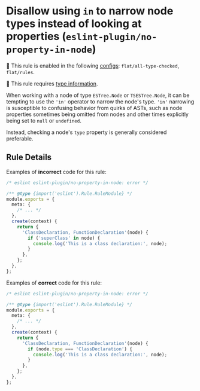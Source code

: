 # Disallow using `in` to narrow node types instead of looking at properties (`eslint-plugin/no-property-in-node`)

💼 This rule is enabled in the following [configs](https://github.com/eslint-community/eslint-plugin-eslint-plugin#presets): `flat/all-type-checked`, `flat/rules`.

💭 This rule requires [type information](https://typescript-eslint.io/linting/typed-linting).

<!-- end auto-generated rule header -->

When working with a node of type `ESTree.Node` or `TSESTree.Node`, it can be tempting to use the `'in'` operator to narrow the node's type.
`'in'` narrowing is susceptible to confusing behavior from quirks of ASTs, such as node properties sometimes being omitted from nodes and other times explicitly being set to `null` or `undefined`.

Instead, checking a node's `type` property is generally considered preferable.

## Rule Details

Examples of **incorrect** code for this rule:

```ts
/* eslint eslint-plugin/no-property-in-node: error */

/** @type {import('eslint').Rule.RuleModule} */
module.exports = {
  meta: {
    /* ... */
  },
  create(context) {
    return {
      'ClassDeclaration, FunctionDeclaration'(node) {
        if ('superClass' in node) {
          console.log('This is a class declaration:', node);
        }
      },
    };
  },
};
```

Examples of **correct** code for this rule:

```ts
/* eslint eslint-plugin/no-property-in-node: error */

/** @type {import('eslint').Rule.RuleModule} */
module.exports = {
  meta: {
    /* ... */
  },
  create(context) {
    return {
      'ClassDeclaration, FunctionDeclaration'(node) {
        if (node.type === 'ClassDeclaration') {
          console.log('This is a class declaration:', node);
        }
      },
    };
  },
};
```
